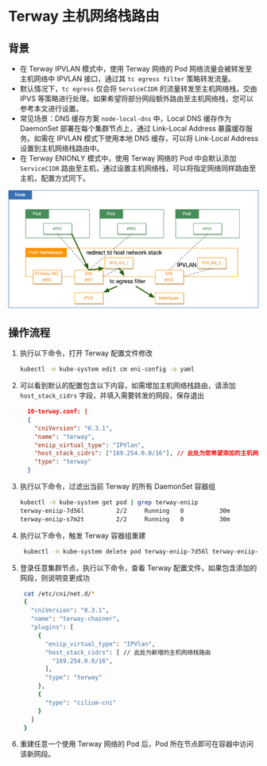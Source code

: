 # Terway 主机网络栈路由

## 背景

- 在 Terway IPVLAN 模式中，使用 Terway 网络的 Pod 网络流量会被转发至主机网络中 IPVLAN 接口，通过其 `tc egress filter` 策略转发流量。
- 默认情况下，`tc egress` 仅会将 `ServiceCIDR` 的流量转发至主机网络栈，交由 IPVS 等策略进行处理。如果希望将部分网段额外路由至主机网络栈，您可以参考本文进行设置。
- 常见场景：DNS 缓存方案 `node-local-dns` 中，Local DNS 缓存作为 DaemonSet 部署在每个集群节点上，通过 Link-Local Address 暴露缓存服务。如需在 IPVLAN 模式下使用本地
  DNS 缓存，可以将 Link-Local Address 设置到主机网络栈路由中。
- 在 Terway ENIONLY 模式中，使用 Terway 网络的 Pod 中会默认添加 `ServiceCIDR` 路由至主机，通过设置主机网络栈，可以将指定网络同样路由至主机，配置方式同下。

![host_stack_cidrs](images/host_stack_cidrs.png)

## 操作流程

1. 执行以下命令，打开 Terway 配置文件修改

    ```bash
    kubectl -n kube-system edit cm eni-config -o yaml
    ```

2. 可以看到默认的配置包含以下内容，如需增加主机网络栈路由，请添加 `host_stack_cidrs` 字段，并填入需要转发的网段，保存退出

    ```json
      10-terway.conf: |
      {
        "cniVersion": "0.3.1",
        "name": "terway",
        "eniip_virtual_type": "IPVlan",
        "host_stack_cidrs": ["169.254.0.0/16"], // 此处为您希望添加的主机网络栈路由
        "type": "terway"
      }
    ```

3. 执行以下命令，过滤出当前 Terway 的所有 DaemonSet 容器组

    ```bash
    kubectl -n kube-system get pod | grep terway-eniip
    terway-eniip-7d56l         2/2     Running   0          30m
    terway-eniip-s7m2t         2/2     Running   0          30m
    ```

4. 执行以下命令，触发 Terway 容器组重建

   ```bash
    kubectl -n kube-system delete pod terway-eniip-7d56l terway-eniip-s7m2t
   ```

5. 登录任意集群节点，执行以下命令，查看 Terway 配置文件，如果包含添加的网段，则说明变更成功

   ```bash
    cat /etc/cni/net.d/*
    {
      "cniVersion": "0.3.1",
      "name": "terway-chainer",
      "plugins": [
        {
          "eniip_virtual_type": "IPVlan",
          "host_stack_cidrs": [ // 此处为新增的主机网络栈路由
            "169.254.0.0/16",
          ],
          "type": "terway"
        },
        {
          "type": "cilium-cni"
        }
      ]
    }
    ```

6. 重建任意一个使用 Terway 网络的 Pod 后，Pod 所在节点即可在容器中访问该新网段。
